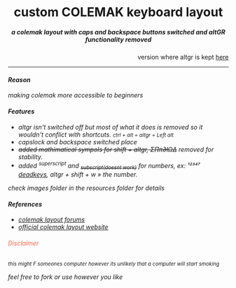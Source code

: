 
<h1 align="center">custom COLEMAK keyboard layout</h1>

<h5 align="center">a colemak layout with caps and backspace buttons switched and altGR functionality removed</h5>
<p align = "right">version where altgr is kept <a href ="colemak-altgr-works/">here</a><hr></p>
<i>
    <h4>Reason</h4>
    <p>making colemak more accessible to beginners</p>
    <h4>Features</h4>
    <ul>
        <li>altgr isn't switched off but most of what it does is removed so it wouldn't conflict with shortcuts. <small>ctrl + alt = altgr = Left alt</small></li>
        <li>capslock and backspace switched place</li>
        <li> <del>added mathimatical sympols for shift + altgr, Σ∏π∂łΩ∆</del> removed for stability.</li>
        <li>added <sup>superscript</sup> and <del><SUB>subscript(doesnt work)</SUB></del> for numbers, ex: ¹²³⁴⁷ <ins>deadkeys</ins>, altgr + shift + w » the number.</li>
    </ul>
    check images folder in the resources folder for details
    <h4>References</h4>
    <ul>
        <li><a href="https://forum.colemak.com/topic/870-hacked-msklc-to-enable-remapping-capslock/">colemak layout forums</a></li>
        <li>
        <a href="https://colemak.com/Windows"> official colemak layout website </a></li>
    </ul>
    <h6 style="color:tomato" >Disclaimer</h6> <small>this might F someones computer however its unlikely that a computer will start smoking</small>
    <p>feel free to fork or use however you like</p>
    

</i>

